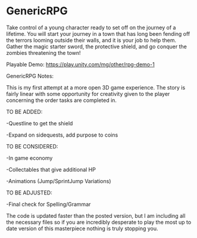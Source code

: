 # GenericRPG
Take control of a young character ready to set off on the journey of a lifetime. You will start your journey in a town that has long been fending off the terrors looming outside their walls, and it is your job to help them. Gather the magic starter sword, the protective shield, and go conquer the zombies threatening the town!

Playable Demo: https://play.unity.com/mg/other/rpg-demo-1

GenericRPG Notes:

This is my first attempt at a more open 3D game experience. The story is fairly linear with some opportunity for creativity given to the player concerning the order tasks are completed in.


TO BE ADDED:

-Questline to get the shield

-Expand on sidequests, add purpose to coins


TO BE CONSIDERED:

-In game economy

-Collectables that give additional HP

-Animations (Jump/SprintJump Variations)

TO BE ADJUSTED:

-Final check for Spelling/Grammar


The code is updated faster than the posted version, but I am including all the necessary files so if you are incredibly desperate to play the most up to date version of this masterpiece nothing is truly stopping you.
